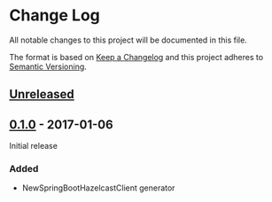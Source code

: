 # Change Log

All notable changes to this project will be documented in this file.

The format is based on [Keep a Changelog](http://keepachangelog.com/)
and this project adheres to [Semantic Versioning](http://semver.org/).

## [Unreleased]

[Unreleased]: https://github.com/atomist-rugs/spring-boot-hazelcast-client/compare/0.1.0...HEAD

## [0.1.0] - 2017-01-06

Initial release

[0.1.0]: https://github.com/atomist-rugs/spring-boot-hazelcast-client/tree/0.1.0

### Added

-   NewSpringBootHazelcastClient generator
